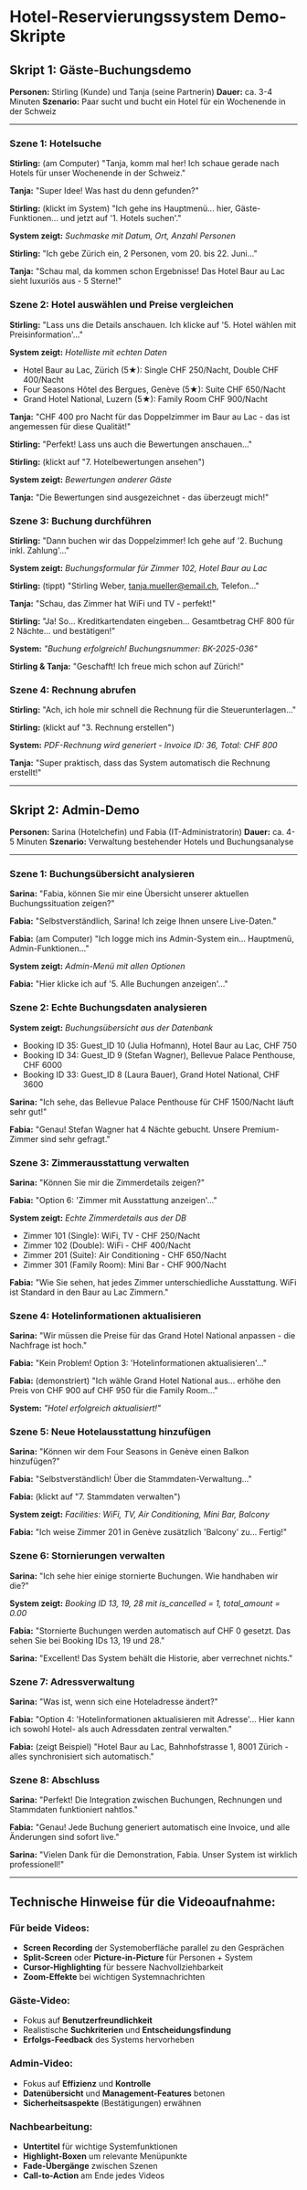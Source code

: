 # Hotel-Reservierungssystem Demo-Skripte

## Skript 1: Gäste-Buchungsdemo
**Personen:** Stirling (Kunde) und Tanja (seine Partnerin)
**Dauer:** ca. 3-4 Minuten
**Szenario:** Paar sucht und bucht ein Hotel für ein Wochenende in der Schweiz

---

### Szene 1: Hotelsuche
**Stirling:** (am Computer) "Tanja, komm mal her! Ich schaue gerade nach Hotels für unser Wochenende in der Schweiz."

**Tanja:** "Super Idee! Was hast du denn gefunden?"

**Stirling:** (klickt im System) "Ich gehe ins Hauptmenü... hier, Gäste-Funktionen... und jetzt auf '1. Hotels suchen'."

**System zeigt:** *Suchmaske mit Datum, Ort, Anzahl Personen*

**Stirling:** "Ich gebe Zürich ein, 2 Personen, vom 20. bis 22. Juni..."

**Tanja:** "Schau mal, da kommen schon Ergebnisse! Das Hotel Baur au Lac sieht luxuriös aus - 5 Sterne!"

### Szene 2: Hotel auswählen und Preise vergleichen
**Stirling:** "Lass uns die Details anschauen. Ich klicke auf '5. Hotel wählen mit Preisinformation'..."

**System zeigt:** *Hotelliste mit echten Daten*
- Hotel Baur au Lac, Zürich (5★): Single CHF 250/Nacht, Double CHF 400/Nacht
- Four Seasons Hôtel des Bergues, Genève (5★): Suite CHF 650/Nacht
- Grand Hotel National, Luzern (5★): Family Room CHF 900/Nacht

**Tanja:** "CHF 400 pro Nacht für das Doppelzimmer im Baur au Lac - das ist angemessen für diese Qualität!"

**Stirling:** "Perfekt! Lass uns auch die Bewertungen anschauen..."

**Stirling:** (klickt auf "7. Hotelbewertungen ansehen")

**System zeigt:** *Bewertungen anderer Gäste*

**Tanja:** "Die Bewertungen sind ausgezeichnet - das überzeugt mich!"

### Szene 3: Buchung durchführen
**Stirling:** "Dann buchen wir das Doppelzimmer! Ich gehe auf '2. Buchung inkl. Zahlung'..."

**System zeigt:** *Buchungsformular für Zimmer 102, Hotel Baur au Lac*

**Stirling:** (tippt) "Stirling Weber, tanja.mueller@email.ch, Telefon..."

**Tanja:** "Schau, das Zimmer hat WiFi und TV - perfekt!"

**Stirling:** "Ja! So... Kreditkartendaten eingeben... Gesamtbetrag CHF 800 für 2 Nächte... und bestätigen!"

**System:** *"Buchung erfolgreich! Buchungsnummer: BK-2025-036"*

**Stirling & Tanja:** "Geschafft! Ich freue mich schon auf Zürich!"

### Szene 4: Rechnung abrufen
**Stirling:** "Ach, ich hole mir schnell die Rechnung für die Steuerunterlagen..."

**Stirling:** (klickt auf "3. Rechnung erstellen")

**System:** *PDF-Rechnung wird generiert - Invoice ID: 36, Total: CHF 800*

**Tanja:** "Super praktisch, dass das System automatisch die Rechnung erstellt!"

---

## Skript 2: Admin-Demo
**Personen:** Sarina (Hotelchefin) und Fabia (IT-Administratorin)
**Dauer:** ca. 4-5 Minuten
**Szenario:** Verwaltung bestehender Hotels und Buchungsanalyse

---

### Szene 1: Buchungsübersicht analysieren
**Sarina:** "Fabia, können Sie mir eine Übersicht unserer aktuellen Buchungssituation zeigen?"

**Fabia:** "Selbstverständlich, Sarina! Ich zeige Ihnen unsere Live-Daten."

**Fabia:** (am Computer) "Ich logge mich ins Admin-System ein... Hauptmenü, Admin-Funktionen..."

**System zeigt:** *Admin-Menü mit allen Optionen*

**Fabia:** "Hier klicke ich auf '5. Alle Buchungen anzeigen'..."

### Szene 2: Echte Buchungsdaten analysieren
**System zeigt:** *Buchungsübersicht aus der Datenbank*
- Booking ID 35: Guest_ID 10 (Julia Hofmann), Hotel Baur au Lac, CHF 750
- Booking ID 34: Guest_ID 9 (Stefan Wagner), Bellevue Palace Penthouse, CHF 6000
- Booking ID 33: Guest_ID 8 (Laura Bauer), Grand Hotel National, CHF 3600

**Sarina:** "Ich sehe, das Bellevue Palace Penthouse für CHF 1500/Nacht läuft sehr gut!"

**Fabia:** "Genau! Stefan Wagner hat 4 Nächte gebucht. Unsere Premium-Zimmer sind sehr gefragt."

### Szene 3: Zimmerausstattung verwalten
**Sarina:** "Können Sie mir die Zimmerdetails zeigen?"

**Fabia:** "Option 6: 'Zimmer mit Ausstattung anzeigen'..."

**System zeigt:** *Echte Zimmerdetails aus der DB*
- Zimmer 101 (Single): WiFi, TV - CHF 250/Nacht
- Zimmer 102 (Double): WiFi - CHF 400/Nacht  
- Zimmer 201 (Suite): Air Conditioning - CHF 650/Nacht
- Zimmer 301 (Family Room): Mini Bar - CHF 900/Nacht

**Fabia:** "Wie Sie sehen, hat jedes Zimmer unterschiedliche Ausstattung. WiFi ist Standard in den Baur au Lac Zimmern."

### Szene 4: Hotelinformationen aktualisieren
**Sarina:** "Wir müssen die Preise für das Grand Hotel National anpassen - die Nachfrage ist hoch."

**Fabia:** "Kein Problem! Option 3: 'Hotelinformationen aktualisieren'..."

**Fabia:** (demonstriert) "Ich wähle Grand Hotel National aus... erhöhe den Preis von CHF 900 auf CHF 950 für die Family Room..."

**System:** *"Hotel erfolgreich aktualisiert!"*

### Szene 5: Neue Hotelausstattung hinzufügen
**Sarina:** "Können wir dem Four Seasons in Genève einen Balkon hinzufügen?"

**Fabia:** "Selbstverständlich! Über die Stammdaten-Verwaltung..."

**Fabia:** (klickt auf "7. Stammdaten verwalten")

**System zeigt:** *Facilities: WiFi, TV, Air Conditioning, Mini Bar, Balcony*

**Fabia:** "Ich weise Zimmer 201 in Genève zusätzlich 'Balcony' zu... Fertig!"

### Szene 6: Stornierungen verwalten
**Sarina:** "Ich sehe hier einige stornierte Buchungen. Wie handhaben wir die?"

**System zeigt:** *Booking ID 13, 19, 28 mit is_cancelled = 1, total_amount = 0.00*

**Fabia:** "Stornierte Buchungen werden automatisch auf CHF 0 gesetzt. Das sehen Sie bei Booking IDs 13, 19 und 28."

**Sarina:** "Excellent! Das System behält die Historie, aber verrechnet nichts."

### Szene 7: Adressverwaltung
**Sarina:** "Was ist, wenn sich eine Hoteladresse ändert?"

**Fabia:** "Option 4: 'Hotelinformationen aktualisieren mit Adresse'... Hier kann ich sowohl Hotel- als auch Adressdaten zentral verwalten."

**Fabia:** (zeigt Beispiel) "Hotel Baur au Lac, Bahnhofstrasse 1, 8001 Zürich - alles synchronisiert sich automatisch."

### Szene 8: Abschluss
**Sarina:** "Perfekt! Die Integration zwischen Buchungen, Rechnungen und Stammdaten funktioniert nahtlos."

**Fabia:** "Genau! Jede Buchung generiert automatisch eine Invoice, und alle Änderungen sind sofort live."

**Sarina:** "Vielen Dank für die Demonstration, Fabia. Unser System ist wirklich professionell!"

---

## Technische Hinweise für die Videoaufnahme:

### Für beide Videos:
- **Screen Recording** der Systemoberfläche parallel zu den Gesprächen
- **Split-Screen** oder **Picture-in-Picture** für Personen + System
- **Cursor-Highlighting** für bessere Nachvollziehbarkeit
- **Zoom-Effekte** bei wichtigen Systemnachrichten

### Gäste-Video:
- Fokus auf **Benutzerfreundlichkeit**
- Realistische **Suchkriterien** und **Entscheidungsfindung**
- **Erfolgs-Feedback** des Systems hervorheben

### Admin-Video:
- Fokus auf **Effizienz** und **Kontrolle**
- **Datenübersicht** und **Management-Features** betonen
- **Sicherheitsaspekte** (Bestätigungen) erwähnen

### Nachbearbeitung:
- **Untertitel** für wichtige Systemfunktionen
- **Highlight-Boxen** um relevante Menüpunkte
- **Fade-Übergänge** zwischen Szenen
- **Call-to-Action** am Ende jedes Videos